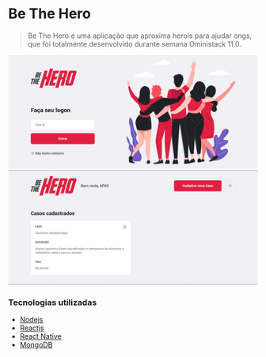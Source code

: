 # Be The Hero

> Be The Hero é uma aplicação que aproxima herois para ajudar ongs, que foi totalmente desenvolvido durante semana
Oministack 11.0.

![](/Imagens/home.png)
![](/Imagens/ong-dashboard.png)



### Tecnologias utilizadas

* [Nodejs](https://nodejs.org/)
* [Reactjs](https://reactjs.org/)
* [React Native](https://reactnative.dev/)
* [MongoDB](https://www.mongodb.com/)

